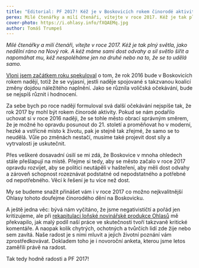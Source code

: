 ```yaml
---
title: "Editorial: PF 2017! Kéž je v Boskovicích rokem činorodé aktivity"
perex: Milé čtenářky a milí čtenáři, vítejte v roce 2017. Kéž je tak plný světla, jako nedělní ráno na Nový rok.
cover-photo: https://i.ohlasy.info/fXQAEMq.jpg
author: Tomáš Trumpeš
---
```


*Milé čtenářky a milí čtenáři, vítejte v roce 2017. Kéž je tak plný světla, jako nedělní ráno na Nový rok. A kéž máme sami dost odvahy a sil světlo šířit a napomáhat mu, kéž nespoléháme jen na druhé nebo na to, že se to udělá samo.*

[Vloni jsem začátkem roku spekuloval](http://www.ohlasy.info/clanky/2016/01/pf.html) o tom, že rok 2016 bude v Boskovicích rokem nadějí, totiž že se vyjasní, jestli naděje spojované s takzvanou koalicí změny dojdou náležitého naplnění. Jako se různila voličská očekávání, bude se nejspíš různit i hodnocení.

Za sebe bych po roce nadějí formuloval svá další očekávání nejspíše tak, že rok 2017 by mohl být rokem činorodé aktivity. Pokud se nám podařilo uchovat si v roce 2016 naději, že se tohle město obrací správným směrem, že je možné ho opravdu posunout do 21. století a proměňovat ho v moderní, hezké a vstřícné místo k životu, pak je stejně tak zřejmé, že samo se to neudělá. Vůle po změnách nestačí, musíme také projevit dost síly a vytrvalosti je uskutečnit. 

Přes veškeré dosavadní úsilí se mi zdá, že Boskovice v mnoha ohledech stále přešlapují na místě. Přejme si tedy, aby se město začalo v roce 2017 opravdu rozvíjet, aby se politici neutápěli v hašteření, aby měli dost odvahy a zároveň schopnost rozeznávat podstatné od nepodstatného a potřebné od nepotřebného. Věcí k řešení je tu více než dost.

My se budeme snažit přinášet vám i v roce 2017 co možno nejkvalitnější Ohlasy tohoto doufejme činorodého dění na Boskovicku. 

A ještě jedna věc: bývá nám vyčítáno, že jsme negativističtí a pořád jen kritizujeme, ale při [rekapitulaci loňské novinářské produkce Ohlasů](http://www.ohlasy.info/clanky/2016/12/ohlasy-2016.html) mě překvapilo, jak malý podíl naší práce ve skutečnosti  tvoří takzvaně kritické komentáře. A naopak kolik chytrých, ochotných a tvůrčích lidí zde žije nebo sem zavítá. Naše radost je s nimi mluvit a jejich životní poznání vám zprostředkovávat. Dokladem toho je i novoroční anketa, kterou jsme letos zaměřili právě na radost. 

Tak tedy hodně radosti a PF 2017!
